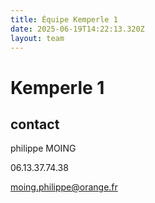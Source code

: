 ```yaml
---
title: Équipe Kemperle 1
date: 2025-06-19T14:22:13.320Z
layout: team
---
```


# Kemperle 1



## contact 

philippe MOING

06.13.37.74.38 

moing.philippe@orange.fr

